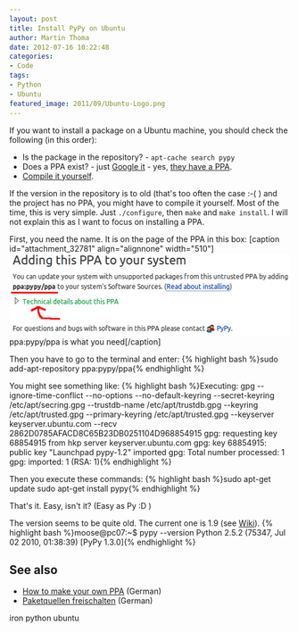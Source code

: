 ```yaml
---
layout: post
title: Install PyPy on Ubuntu
author: Martin Thoma
date: 2012-07-16 10:22:48
categories: 
- Code
tags: 
- Python
- Ubuntu
featured_image: 2011/09/Ubuntu-Logo.png
---
```

If you want to install a package on a Ubuntu machine, you should check the following (in this order):
<ul>
  <li>Is the package in the repository? - <code>apt-cache search pypy</code></li>
  <li>Does a PPA exist? - just <a href="https://www.google.com/?q=ppa+pypy">Google it</a> - yes, <a href="https://launchpad.net/~pypy/+archive/ppa">they have a PPA</a>.</li>
  <li><a href="http://pypy.org/download.html#building-from-source">Compile it yourself</a>.</li>
</ul>

If the version in the repository is to old (that's too often the case :-( ) and the project has no PPA, you might have to compile it yourself. Most of the time, this is very simple. Just <code>./configure</code>, then <code>make</code> and <code>make install</code>. I will not explain this as I want to focus on installing a PPA.

First, you need the name. It is on the page of the PPA in this box:
[caption id="attachment_32781" align="alignnone" width="510"]<a href="../images/2012/07/Adding-this-PPA.png"><img src="../images/2012/07/Adding-this-PPA.png" alt="Adding-this-PPA" title="Adding-this-PPA" width="510" height="147" class="size-full wp-image-32781" /></a> ppa:pypy/ppa is what you need[/caption]

Then you have to go to the terminal and enter:
{% highlight bash %}sudo add-apt-repository ppa:pypy/ppa{% endhighlight %}

You might see something like:
{% highlight bash %}Executing: gpg --ignore-time-conflict --no-options --no-default-keyring --secret-keyring /etc/apt/secring.gpg --trustdb-name /etc/apt/trustdb.gpg --keyring /etc/apt/trusted.gpg --primary-keyring /etc/apt/trusted.gpg --keyserver keyserver.ubuntu.com --recv 2862D0785AFACD8C65B23DB0251104D968854915
gpg: requesting key 68854915 from hkp server keyserver.ubuntu.com
gpg: key 68854915: public key "Launchpad pypy-1.2" imported
gpg: Total number processed: 1
gpg:               imported: 1  (RSA: 1){% endhighlight %}

Then you execute these commands:
{% highlight bash %}sudo apt-get update
sudo apt-get install pypy{% endhighlight %}

That's it. Easy, isn't it? (Easy as Py :D )

The version seems to be quite old. The current one is 1.9 (see <a href="http://en.wikipedia.org/wiki/PyPy">Wiki</a>).
{% highlight bash %}moose@pc07:~$ pypy --version
Python 2.5.2 (75347, Jul 02 2010, 01:38:39)
[PyPy 1.3.0]{% endhighlight %}


<h2>See also</h2>
<ul>
  <li><a href="http://wiki.ubuntuusers.de/Launchpad/PPA">How to make your own PPA</a> (German)</li>
  <li><a href="http://wiki.ubuntuusers.de/Paketquellen_freischalten/PPA">Paketquellen freischalten</a> (German)</li>
</ul>

iron python ubuntu
